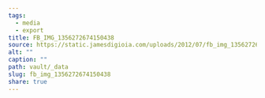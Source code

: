 ```yaml
---
tags:
  - media
  - export
title: FB_IMG_1356272674150438
source: https://static.jamesdigioia.com/uploads/2012/07/fb_img_1356272674150438-scaled.jpg
alt: ""
caption: ""
path: vault/_data
slug: fb_img_1356272674150438
share: true
---
```


